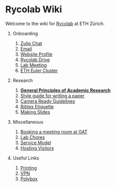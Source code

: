 # Rycolab Wiki

Welcome to the wiki for [Rycolab](https://rycolab.io/) at ETH Zürich.

1. Onboarding
    1.  [Zulip Chat](./onboarding/zulip.md)
    2.  [Email]()
    3.  [Website Profile](./onboarding/website.md)
    4.  [Rycolab Drive](./onboarding/drive.md)
    5.  [Lab Meeting](./onboarding/labmeeting.md)
    6.  [ETH Euler Cluster](./onboarding/cluster.md)
2. Research
    1. [**General Principles of Academic Research**](./research/principles.md)
    2. [Style guide for writing a paper](./research/style.md)
    3. [Camera Ready Guidelines](./research/cr.md)
    4. [Bibtex Etiquette](./research/bibtex.md)
    5. [Making Slides](./research/slides.md)
3. Miscellaneous
    1. [Booking a meeting room at OAT]()
    1. [Lab Chores]()
    2. [Service Model]()
    1. [Hosting Visitors]()

4. Useful Links
    1. [Printing](https://piaweb01.ethz.ch/)
    2. [VPN](https://www.isg.inf.ethz.ch/Main/ServicesNetworkVPN)
    3. [Polybox](https://polyboxdoc.ethz.ch/)
